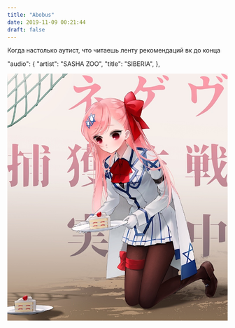 ```yaml
---
title: "Abobus"
date: 2019-11-09 00:21:44
draft: false
---
```


Когда настолько аутист, что читаешь ленту рекомендаций вк до конца

"audio": {
  "artist": "SASHA ZOO",
  "title": "SIBERIA",
},

![](/img/vk/7sDBxKiJW7A.jpg)
